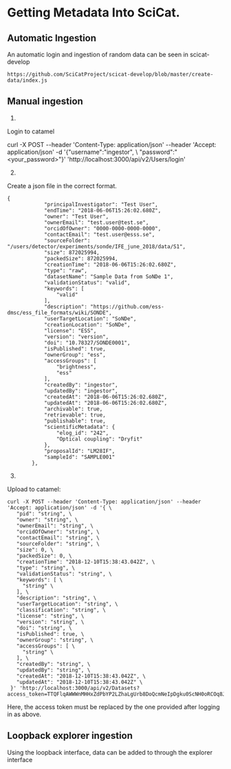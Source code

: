 
# Getting Metadata Into SciCat.


## Automatic Ingestion

An automatic login and ingestion of random data can be seen in scicat-develop
```
https://github.com/SciCatProject/scicat-develop/blob/master/create-data/index.js
```


## Manual ingestion

1.
Login to catamel

 curl -X POST --header 'Content-Type: application/json' --header 'Accept: application/json' -d '{"username":"ingestor", \ 
 "password":"<your_password>"}' 'http://localhost:3000/api/v2/Users/login'

2. 
Create a json file in the correct format.

```
{
            "principalInvestigator": "Test User",
            "endTime": "2018-06-06T15:26:02.680Z",
            "owner": "Test User",
            "ownerEmail": "test.user@test.se",
            "orcidOfOwner": "0000-0000-0000-0000",
            "contactEmail": "test.user@esss.se",
            "sourceFolder": "/users/detector/experiments/sonde/IFE_june_2018/data/S1",
            "size": 872025994,
            "packedSize": 872025994,
            "creationTime": "2018-06-06T15:26:02.680Z",
            "type": "raw",
            "datasetName": "Sample Data from SoNDe 1",
            "validationStatus": "valid",
            "keywords": [
                "valid"
            ],
            "description": "https://github.com/ess-dmsc/ess_file_formats/wiki/SONDE",
            "userTargetLocation": "SoNDe",
            "creationLocation": "SoNDe",
            "license": "ESS",
            "version": "version",
            "doi": "10.78327/SONDE0001",
            "isPublished": true,
            "ownerGroup": "ess",
            "accessGroups": [
                "brightness",
                "ess"
            ],
            "createdBy": "ingestor",
            "updatedBy": "ingestor",
            "createdAt": "2018-06-06T15:26:02.680Z",
            "updatedAt": "2018-06-06T15:26:02.680Z",
            "archivable": true,
            "retrievable": true,
            "publishable": true,
            "scientificMetadata": {
                "elog_id": "242",
                "Optical coupling": "Dryfit"
            },
            "proposalId": "LM28IF",
            "sampleId": "SAMPLE001"
        },
```

3. 
Upload to catamel:



```
curl -X POST --header 'Content-Type: application/json' --header 'Accept: application/json' -d '{ \ 
   "pid": "string", \ 
   "owner": "string", \ 
   "ownerEmail": "string", \ 
   "orcidOfOwner": "string", \ 
   "contactEmail": "string", \ 
   "sourceFolder": "string", \ 
   "size": 0, \ 
   "packedSize": 0, \ 
   "creationTime": "2018-12-10T15:38:43.042Z", \ 
   "type": "string", \ 
   "validationStatus": "string", \ 
   "keywords": [ \ 
     "string" \ 
   ], \ 
   "description": "string", \ 
   "userTargetLocation": "string", \ 
   "classification": "string", \ 
   "license": "string", \ 
   "version": "string", \ 
   "doi": "string", \ 
   "isPublished": true, \ 
   "ownerGroup": "string", \ 
   "accessGroups": [ \ 
     "string" \ 
   ], \ 
   "createdBy": "string", \ 
   "updatedBy": "string", \ 
   "createdAt": "2018-12-10T15:38:43.042Z", \ 
   "updatedAt": "2018-12-10T15:38:43.042Z" \ 
 }' 'http://localhost:3000/api/v2/Datasets?access_token=TTQFlqAWWWnMHHxZdPbYP2LZhaLgUrb8DoQcmNeIpDgku0ScNH0oRCOq8JODcF70'
```
Here, the access token  must be replaced by the one provided after logging in as above.


## Loopback explorer ingestion

Using the loopback interface, data can be added to through the explorer interface
